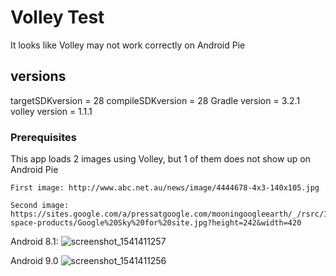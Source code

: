 # Volley Test

It looks like Volley may not work correctly on Android Pie

## versions

targetSDKversion = 28
compileSDKversion = 28
Gradle version = 3.2.1
volley version = 1.1.1

### Prerequisites

This app loads 2 images using Volley, but 1 of them does not show up on Android Pie

```
First image: http://www.abc.net.au/news/image/4444678-4x3-140x105.jpg

Second image: https://sites.google.com/a/pressatgoogle.com/mooningoogleearth/_/rsrc/1247886477794/home/google-space-products/Google%20Sky%20for%20site.jpg?height=242&width=420
```

Android 8.1:
![screenshot_1541411257](https://user-images.githubusercontent.com/654012/47990659-093e8f80-e123-11e8-9428-8bd06afa7ce2.png)

Android 9.0
![screenshot_1541411256](https://user-images.githubusercontent.com/654012/47990658-093e8f80-e123-11e8-8b72-bdf1096bb29b.png)